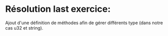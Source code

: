 # Résolution last exercice:

Ajout d'une définition de méthodes afin de gérer différents type (dans notre cas u32 et string).
